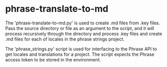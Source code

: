 # phrase-translate-to-md

The 'phrase-translate-to-md.py' is used to create .md files from .key files.
Pass the source directory or file as an argument to the script, and 
it will process recursively through the directory and process .key files and create 
.md files for each of locales in the phrase strings project.

The 'phrase_strings.py' script is used for interfacing
to the Phrase API to get locales and translations for a project. The
script expects the Phrase access token to be stored in the environment.